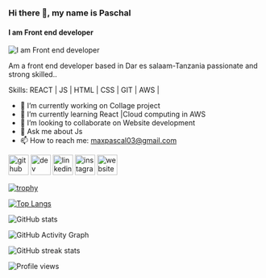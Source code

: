 ### Hi there 👋, my name is Paschal
#### I am Front end developer
![I am Front end developer](https://photos.app.goo.gl/EBVHvXQykRSPLGT59)

Am a front end developer based in Dar es salaam-Tanzania passionate and strong skilled..

Skills: REACT | JS | HTML | CSS | GIT | AWS |

- 🔭 I’m currently working on Collage project 
- 🌱 I’m currently learning React |Cloud computing in AWS 
- 👯 I’m looking to collaborate on Website development 
- 💬 Ask me about Js  
- 📫 How to reach me: maxpascal03@gmail.com 


[<img src='https://cdn.jsdelivr.net/npm/simple-icons@3.0.1/icons/github.svg' alt='github' height='40'>](https://github.com/Pascal488)  [<img src='https://cdn.jsdelivr.net/npm/simple-icons@3.0.1/icons/dev-dot-to.svg' alt='dev' height='40'>](https://dev.to/Pascal488)  [<img src='https://cdn.jsdelivr.net/npm/simple-icons@3.0.1/icons/linkedin.svg' alt='linkedin' height='40'>](https://www.linkedin.com/in/Paschal_maximillian/)  [<img src='https://cdn.jsdelivr.net/npm/simple-icons@3.0.1/icons/instagram.svg' alt='instagram' height='40'>](https://www.instagram.com/paschal_maximillian/)  [<img src='https://cdn.jsdelivr.net/npm/simple-icons@3.0.1/icons/icloud.svg' alt='website' height='40'>](https://pascalmax.netlify.app/)  

[![trophy](https://github-profile-trophy.vercel.app/?username=Pascal488)](https://github.com/ryo-ma/github-profile-trophy)

[![Top Langs](https://github-readme-stats.vercel.app/api/top-langs/?username=Pascal488)](https://github.com/anuraghazra/github-readme-stats)

![GitHub stats](https://github-readme-stats.vercel.app/api?username=Pascal488&show_icons=true&count_private=true)  

![GitHub Activity Graph](https://activity-graph.herokuapp.com/graph?username=Pascal488)  

![GitHub streak stats](https://github-readme-streak-stats.herokuapp.com/?user=Pascal488)  

![Profile views](https://gpvc.arturio.dev/Pascal488)  

